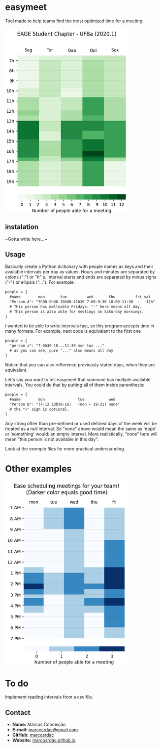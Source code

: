 # easymeet

Tool made to help teams find the most optimized time for a meeting.

![eagescufba](example/eagescufba.png)


## instalation

~Gotta write here...~


## Usage

Basically create a Python dictionary with people names as keys and their available intervals per day as values. Hours and minutes are separated by colons (":") or "h"'s. Interval starts and ends are separated by minus signs ("-") or ellipsis ("..."). For example:

```
people = {
  #name        mon       tue         wed       thu         fri sat
  "Person A": "7h00-9h30 10h00-11h30 7:00-9:30 10:00-11:30  -  -12h"
  # This person has malleable Fridays: "-" here means all day.
  # This person is also able for meetings on Saturday mornings.
}
```

I wanted to be able to write intervals fast, so this program accepts time in many formats. For example, next code is equivalent to the first one

```
people = {
  "person a": "7-9h30 10...11:30 mon tue ..."
  # as you can see, pure "..." also means all day
}
```

Notice that you can also refference previously stated days, when they are equivalent.

Let's say you want to tell easymeet that someone has multiple available intervals. You could do that by putting all of them inside parenthesis:

```
people = {
  #name        mon               tue           wed
  "Person B": "(7-12 13h30-16)   (mon + 19-21) none"
  # the "+" sign is optional.
}
```

Any string other than pre-defined or used defined days of the week will be treated as a null interval. So "none" above would mean the same as 'nope' or 'something' would: an empty interval. More realistically, "none" here will mean "this person is not available in this day".

Look at the exemple files for more practical understanding.


# Other examples

![example](example/example.png)


# To do

Implement reading intervals from a csv file.


## Contact

  - **Name:** Marcos Conceição
  - **E-mail:** [marcosrdac@gmail.com](mailto:marcosrdac@gmail.com)
  - **GitHub:** [marcosrdac](github.com/marcosrdac)
  - **Website:** [marcosrdac.github.io](http://marcosrdac.github.io)
